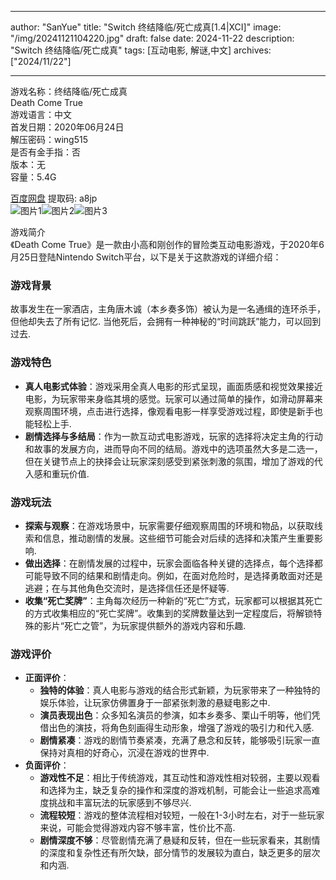 
---
author: "SanYue"
title: "Switch 终结降临/死亡成真[1.4|XCI]"
image: "/img/20241121104220.jpg"
draft: false
date: 2024-11-22
description: "Switch 终结降临/死亡成真"
tags: [互动电影, 解谜,中文]
archives: ["2024/11/22"]

---

游戏名称：终结降临/死亡成真   
Death Come True    
游戏语言：中文  
首发日期：2020年06月24日  
解压密码：wing515  
是否有金手指：否  
版本：无   
容量：5.4G

[百度网盘](https://pan.baidu.com/s/1m1MLxh9hhn1Q5Emk1aJLOQ) 提取码: a8jp  
![图片1](/img/cdadd9.jpg)![图片2](/img/354b89.jpg)![图片3](/img/2ac2e0.jpg)  

游戏简介  
《Death Come True》是一款由小高和刚创作的冒险类互动电影游戏，于2020年6月25日登陆Nintendo Switch平台，以下是关于这款游戏的详细介绍：

### 游戏背景
故事发生在一家酒店，主角唐木诚（本乡奏多饰）被认为是一名通缉的连环杀手，但他却失去了所有记忆. 当他死后，会拥有一种神秘的“时间跳跃”能力，可以回到过去.

### 游戏特色
- **真人电影式体验**：游戏采用全真人电影的形式呈现，画面质感和视觉效果接近电影，为玩家带来身临其境的感觉。玩家可以通过简单的操作，如滑动屏幕来观察周围环境，点击进行选择，像观看电影一样享受游戏过程，即使是新手也能轻松上手.
- **剧情选择与多结局**：作为一款互动式电影游戏，玩家的选择将决定主角的行动和故事的发展方向，进而导向不同的结局。游戏中的选项虽然大多是二选一，但在关键节点上的抉择会让玩家深刻感受到紧张刺激的氛围，增加了游戏的代入感和重玩价值.

### 游戏玩法
- **探索与观察**：在游戏场景中，玩家需要仔细观察周围的环境和物品，以获取线索和信息，推动剧情的发展。这些细节可能会对后续的选择和决策产生重要影响.
- **做出选择**：在剧情发展的过程中，玩家会面临各种关键的选择点，每个选择都可能导致不同的结果和剧情走向。例如，在面对危险时，是选择勇敢面对还是逃避；在与其他角色交流时，是选择信任还是怀疑等.
- **收集“死亡奖牌”**：主角每次经历一种新的“死亡”方式，玩家都可以根据其死亡的方式收集相应的“死亡奖牌”。收集到的奖牌数量达到一定程度后，将解锁特殊的影片“死亡之管”，为玩家提供额外的游戏内容和乐趣.

### 游戏评价
- **正面评价**：
    - **独特的体验**：真人电影与游戏的结合形式新颖，为玩家带来了一种独特的娱乐体验，让玩家仿佛置身于一部紧张刺激的悬疑电影之中.
    - **演员表现出色**：众多知名演员的参演，如本乡奏多、栗山千明等，他们凭借出色的演技，将角色刻画得生动形象，增强了游戏的吸引力和代入感.
    - **剧情紧凑**：游戏的剧情节奏紧凑，充满了悬念和反转，能够吸引玩家一直保持对真相的好奇心，沉浸在游戏的世界中.
- **负面评价**：
    - **游戏性不足**：相比于传统游戏，其互动性和游戏性相对较弱，主要以观看和选择为主，缺乏复杂的操作和深度的游戏机制，可能会让一些追求高难度挑战和丰富玩法的玩家感到不够尽兴.
    - **流程较短**：游戏的整体流程相对较短，一般在1-3小时左右，对于一些玩家来说，可能会觉得游戏内容不够丰富，性价比不高.
    - **剧情深度不够**：尽管剧情充满了悬疑和反转，但在一些玩家看来，其剧情的深度和复杂性还有所欠缺，部分情节的发展较为直白，缺乏更多的层次和内涵.
 
